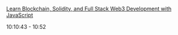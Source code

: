 [Learn Blockchain, Solidity, and Full Stack Web3 Development with JavaScript](https://youtu.be/gyMwXuJrbJQ)

10:10:43 - 10:52
